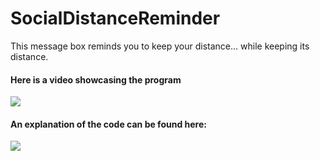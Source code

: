 # SocialDistanceReminder
This message box reminds you to keep your distance... while keeping its distance.

#### Here is a video showcasing the program

[![](https://img.youtube.com/vi/2RM7w7o0KmY/0.jpg)](https://www.youtube.com/watch?v=2RM7w7o0KmY)


#### An explanation of the code can be found here:
[![](https://img.youtube.com/vi/GN9xPGO5gyE/0.jpg)](https://www.youtube.com/watch?v=GN9xPGO5gyE)
